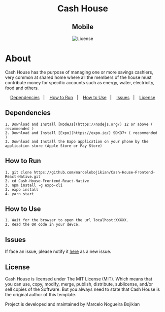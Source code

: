 <h1 align="center">
    Cash House
</h1>

<h2 align="center">
  Mobile
</h2>

<p align="center">
  <img alt="License" src="https://img.shields.io/github/license/marcelobojikian/Cash-House-Backend-Java" />
</p>

# About
Cash House has the purpose of managing one or more savings cashiers, very common at shared home where all the members of the house must contribute money for specific accounts such as energy, water, electricity, food and others.

<p align="center">
  <a href="#dependencies">Dependencies</a>&nbsp;&nbsp;&nbsp;|&nbsp;&nbsp;&nbsp;
  <a href="#how-to-run">How to Run</a>&nbsp;&nbsp;&nbsp;|&nbsp;&nbsp;&nbsp;
  <a href="#how-to-use">How to Use</a>&nbsp;&nbsp;&nbsp;|&nbsp;&nbsp;&nbsp;
  <a href="#issues">Issues</a>&nbsp;&nbsp;&nbsp;|&nbsp;&nbsp;&nbsp;
  <a href="#license">License</a>
</p>

## Dependencies
    1. Download and Install [NodeJs](https://nodejs.org/) 12 or above ( recommended )
    2. Download and Install [Expo](https://expo.io/) SDK37+ ( recommended )
    3. Download and Install the Expo application on your phone by the application store (Apple Store or Pay Store)
    
## How to Run
    1. git clone https://github.com/marcelobojikian/Cash-House-Frontend-React-Native.git
    2. cd Cash-House-Frontend-React-Native
    3. npm install -g expo-cli
    3. expo install
    4. yarn start

## How to Use
    1. Wait for the browser to open the url localhost:XXXXX.
    2. Read the QR code in your devce.

## Issues

If face an issue, please notify it [here](https://github.com/marcelobojikian/Cash-House-Frontend-React-Native/issues) as a new issue.

## License

Cash House is licensed under The MIT License (MIT). Which means that you can use, copy, modify, merge, publish, distribute, sublicense, and/or sell copies of the Software. But you always need to state that Cash House is the original author of this template.

Project is developed and maintained by Marcelo Nogueira Bojikian

